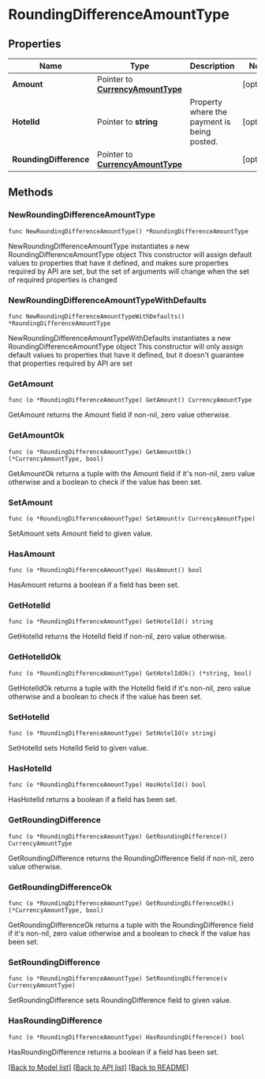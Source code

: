 # RoundingDifferenceAmountType

## Properties

Name | Type | Description | Notes
------------ | ------------- | ------------- | -------------
**Amount** | Pointer to [**CurrencyAmountType**](CurrencyAmountType.md) |  | [optional] 
**HotelId** | Pointer to **string** | Property where the payment is being posted. | [optional] 
**RoundingDifference** | Pointer to [**CurrencyAmountType**](CurrencyAmountType.md) |  | [optional] 

## Methods

### NewRoundingDifferenceAmountType

`func NewRoundingDifferenceAmountType() *RoundingDifferenceAmountType`

NewRoundingDifferenceAmountType instantiates a new RoundingDifferenceAmountType object
This constructor will assign default values to properties that have it defined,
and makes sure properties required by API are set, but the set of arguments
will change when the set of required properties is changed

### NewRoundingDifferenceAmountTypeWithDefaults

`func NewRoundingDifferenceAmountTypeWithDefaults() *RoundingDifferenceAmountType`

NewRoundingDifferenceAmountTypeWithDefaults instantiates a new RoundingDifferenceAmountType object
This constructor will only assign default values to properties that have it defined,
but it doesn't guarantee that properties required by API are set

### GetAmount

`func (o *RoundingDifferenceAmountType) GetAmount() CurrencyAmountType`

GetAmount returns the Amount field if non-nil, zero value otherwise.

### GetAmountOk

`func (o *RoundingDifferenceAmountType) GetAmountOk() (*CurrencyAmountType, bool)`

GetAmountOk returns a tuple with the Amount field if it's non-nil, zero value otherwise
and a boolean to check if the value has been set.

### SetAmount

`func (o *RoundingDifferenceAmountType) SetAmount(v CurrencyAmountType)`

SetAmount sets Amount field to given value.

### HasAmount

`func (o *RoundingDifferenceAmountType) HasAmount() bool`

HasAmount returns a boolean if a field has been set.

### GetHotelId

`func (o *RoundingDifferenceAmountType) GetHotelId() string`

GetHotelId returns the HotelId field if non-nil, zero value otherwise.

### GetHotelIdOk

`func (o *RoundingDifferenceAmountType) GetHotelIdOk() (*string, bool)`

GetHotelIdOk returns a tuple with the HotelId field if it's non-nil, zero value otherwise
and a boolean to check if the value has been set.

### SetHotelId

`func (o *RoundingDifferenceAmountType) SetHotelId(v string)`

SetHotelId sets HotelId field to given value.

### HasHotelId

`func (o *RoundingDifferenceAmountType) HasHotelId() bool`

HasHotelId returns a boolean if a field has been set.

### GetRoundingDifference

`func (o *RoundingDifferenceAmountType) GetRoundingDifference() CurrencyAmountType`

GetRoundingDifference returns the RoundingDifference field if non-nil, zero value otherwise.

### GetRoundingDifferenceOk

`func (o *RoundingDifferenceAmountType) GetRoundingDifferenceOk() (*CurrencyAmountType, bool)`

GetRoundingDifferenceOk returns a tuple with the RoundingDifference field if it's non-nil, zero value otherwise
and a boolean to check if the value has been set.

### SetRoundingDifference

`func (o *RoundingDifferenceAmountType) SetRoundingDifference(v CurrencyAmountType)`

SetRoundingDifference sets RoundingDifference field to given value.

### HasRoundingDifference

`func (o *RoundingDifferenceAmountType) HasRoundingDifference() bool`

HasRoundingDifference returns a boolean if a field has been set.


[[Back to Model list]](../README.md#documentation-for-models) [[Back to API list]](../README.md#documentation-for-api-endpoints) [[Back to README]](../README.md)


